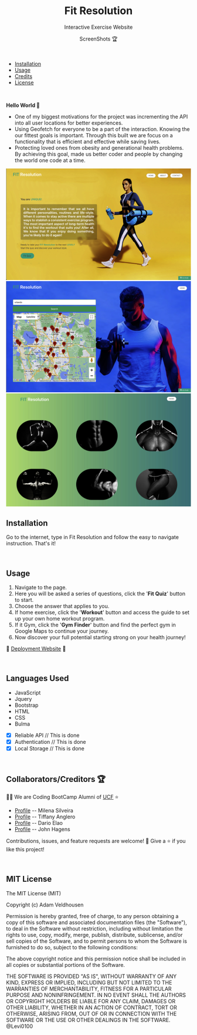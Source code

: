 <h1 align="center">Fit Resolution</h1>

<p align="center">Interactive Exercise Website</p>

<p align="center">ScreenShots 🏆</p>
 

<br>

- [Installation](#installation)
- [Usage](#usage)
- [Credits](#credits)
- [License](#license)


<br>

 **Hello World 👋**

- One of my biggest motivations for the project was incrementing the API into all user locations for better experiences. 
- Using Geofetch for everyone to be a part of the interaction. Knowing the our fittest goals is important. Through this built we are focus on a functionality that is efficient and effective while saving lives. 
- Protecting loved ones from obesity and generational health problems. By achieving this goal, made us better coder and people by changing the world one code at a time.


![Photo1](./assets/images/main1.png)
![Photo2](./assets/images/maps2.png)
![Photo2](./assets/images/Exercise3.png)

## <h2 id="installation"> Installation </h2>

Go to the internet, type in Fit Resolution and follow the easy to navigate instruction. That's it!

<br>

## <h2 id="usage"> Usage </h2>

1. Navigate to the page.
2. Here you will be asked a series of questions, click the '**Fit Quiz**' button to start. 
3. Choose the answer that applies to you.
4. If home exercise, click the '**Workout**' button and access the guide to set up your own home workout program.
5. If it Gym, click the '**Gym Finder**' button and find the perfect gym in Google Maps to continue your journey.
6. Now discover your full potential starting strong on your health journey!

🔭 [Deployment Website](https://jonjon50.github.io/Fit-Resolution/) 🔭

<br>

<h2>Languages Used</h2>

- JavaScript
- Jquery
- Bootstrap
- HTML
- CSS
- Bulma


- [x] Reliable API // This is done 
- [x] Authentication // This is done
- [x] Local Storage // This is done 

<br>
<h2 id="credits">Collaborators/Creditors 🏆</h2>

👨‍💻 We are Coding BootCamp Alumni of [UCF](https://www.ucf.edu/students/) ⭐️

- [Profile]( https://github.com/MilenaSilveira   " Milena Silveira ") -- Milena Silveira
- [Profile]( https://github.com/tanglero4  " Tiffany Anglero ") -- Tiffany Anglero
- [Profile]( https://github.com/darioelao  " Dario Elao ") -- Dario Elao
- [Profile]( https://github.com/JonJon50  " John Hagens ") -- John Hagens

Contributions, issues, and feature requests are welcome! 🤝
Give a ⭐️ if you like this project!






<br>

<h2 id="license">MIT License</h2>
The MIT License (MIT)

Copyright (c) <year> Adam Veldhousen

Permission is hereby granted, free of charge, to any person obtaining a copy
of this software and associated documentation files (the "Software"), to deal
in the Software without restriction, including without limitation the rights
to use, copy, modify, merge, publish, distribute, sublicense, and/or sell
copies of the Software, and to permit persons to whom the Software is
furnished to do so, subject to the following conditions:

The above copyright notice and this permission notice shall be included in
all copies or substantial portions of the Software.

THE SOFTWARE IS PROVIDED "AS IS", WITHOUT WARRANTY OF ANY KIND, EXPRESS OR
IMPLIED, INCLUDING BUT NOT LIMITED TO THE WARRANTIES OF MERCHANTABILITY,
FITNESS FOR A PARTICULAR PURPOSE AND NONINFRINGEMENT. IN NO EVENT SHALL THE
AUTHORS OR COPYRIGHT HOLDERS BE LIABLE FOR ANY CLAIM, DAMAGES OR OTHER
LIABILITY, WHETHER IN AN ACTION OF CONTRACT, TORT OR OTHERWISE, ARISING FROM,
OUT OF OR IN CONNECTION WITH THE SOFTWARE OR THE USE OR OTHER DEALINGS IN
THE SOFTWARE.
@Levi0100
</h5>